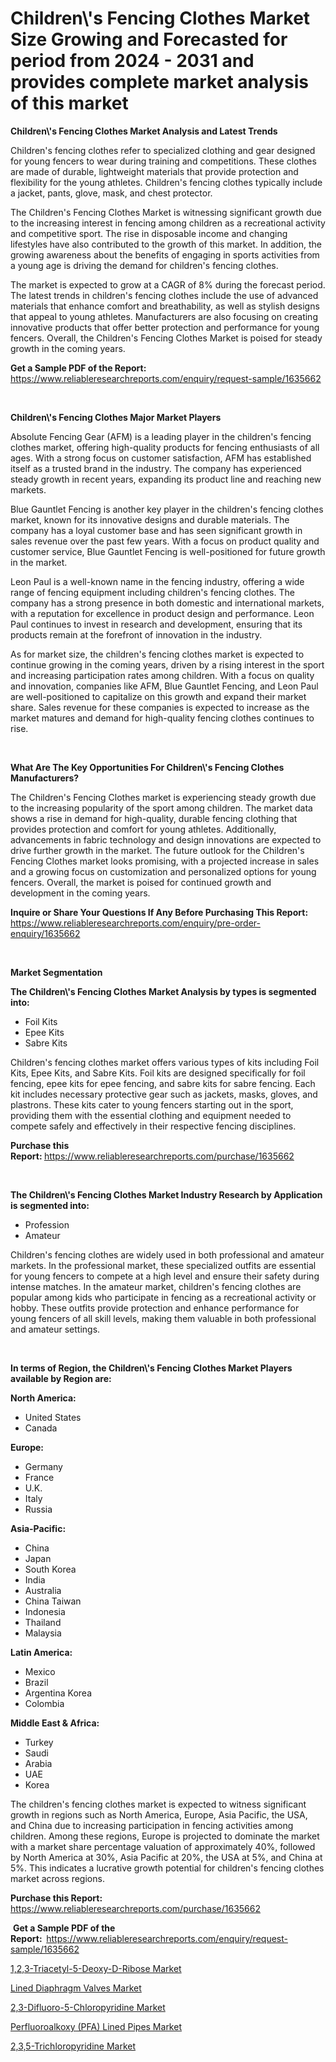 <p><h1>Children\'s Fencing Clothes Market Size Growing and Forecasted for period from 2024 - 2031 and provides complete market analysis of this market</h1></p><p><strong>Children\'s Fencing Clothes Market Analysis and Latest Trends</strong></p>
<p><p>Children's fencing clothes refer to specialized clothing and gear designed for young fencers to wear during training and competitions. These clothes are made of durable, lightweight materials that provide protection and flexibility for the young athletes. Children's fencing clothes typically include a jacket, pants, glove, mask, and chest protector.</p><p>The Children's Fencing Clothes Market is witnessing significant growth due to the increasing interest in fencing among children as a recreational activity and competitive sport. The rise in disposable income and changing lifestyles have also contributed to the growth of this market. In addition, the growing awareness about the benefits of engaging in sports activities from a young age is driving the demand for children's fencing clothes.</p><p>The market is expected to grow at a CAGR of 8% during the forecast period. The latest trends in children's fencing clothes include the use of advanced materials that enhance comfort and breathability, as well as stylish designs that appeal to young athletes. Manufacturers are also focusing on creating innovative products that offer better protection and performance for young fencers. Overall, the Children's Fencing Clothes Market is poised for steady growth in the coming years.</p></p>
<p><strong>Get a Sample PDF of the Report:&nbsp;</strong> <a href="https://www.reliableresearchreports.com/enquiry/request-sample/1635662">https://www.reliableresearchreports.com/enquiry/request-sample/1635662</a></p>
<p>&nbsp;</p>
<p><strong>Children\'s Fencing Clothes Major Market Players</strong></p>
<p><p>Absolute Fencing Gear (AFM) is a leading player in the children's fencing clothes market, offering high-quality products for fencing enthusiasts of all ages. With a strong focus on customer satisfaction, AFM has established itself as a trusted brand in the industry. The company has experienced steady growth in recent years, expanding its product line and reaching new markets.</p><p>Blue Gauntlet Fencing is another key player in the children's fencing clothes market, known for its innovative designs and durable materials. The company has a loyal customer base and has seen significant growth in sales revenue over the past few years. With a focus on product quality and customer service, Blue Gauntlet Fencing is well-positioned for future growth in the market.</p><p>Leon Paul is a well-known name in the fencing industry, offering a wide range of fencing equipment including children's fencing clothes. The company has a strong presence in both domestic and international markets, with a reputation for excellence in product design and performance. Leon Paul continues to invest in research and development, ensuring that its products remain at the forefront of innovation in the industry.</p><p>As for market size, the children's fencing clothes market is expected to continue growing in the coming years, driven by a rising interest in the sport and increasing participation rates among children. With a focus on quality and innovation, companies like AFM, Blue Gauntlet Fencing, and Leon Paul are well-positioned to capitalize on this growth and expand their market share. Sales revenue for these companies is expected to increase as the market matures and demand for high-quality fencing clothes continues to rise.</p></p>
<p>&nbsp;</p>
<p><strong>What Are The Key Opportunities For Children\'s Fencing Clothes Manufacturers?</strong></p>
<p><p>The Children's Fencing Clothes market is experiencing steady growth due to the increasing popularity of the sport among children. The market data shows a rise in demand for high-quality, durable fencing clothing that provides protection and comfort for young athletes. Additionally, advancements in fabric technology and design innovations are expected to drive further growth in the market. The future outlook for the Children's Fencing Clothes market looks promising, with a projected increase in sales and a growing focus on customization and personalized options for young fencers. Overall, the market is poised for continued growth and development in the coming years.</p></p>
<p><strong>Inquire or Share Your Questions If Any Before Purchasing This Report:</strong> <a href="https://www.reliableresearchreports.com/enquiry/pre-order-enquiry/1635662">https://www.reliableresearchreports.com/enquiry/pre-order-enquiry/1635662</a></p>
<p>&nbsp;</p>
<p><strong>Market Segmentation</strong></p>
<p><strong>The Children\'s Fencing Clothes Market Analysis by types is segmented into:</strong></p>
<p><ul><li>Foil Kits</li><li>Epee Kits</li><li>Sabre Kits</li></ul></p>
<p><p>Children's fencing clothes market offers various types of kits including Foil Kits, Epee Kits, and Sabre Kits. Foil kits are designed specifically for foil fencing, epee kits for epee fencing, and sabre kits for sabre fencing. Each kit includes necessary protective gear such as jackets, masks, gloves, and plastrons. These kits cater to young fencers starting out in the sport, providing them with the essential clothing and equipment needed to compete safely and effectively in their respective fencing disciplines.</p></p>
<p><strong>Purchase this Report:&nbsp;</strong><a href="https://www.reliableresearchreports.com/purchase/1635662">https://www.reliableresearchreports.com/purchase/1635662</a></p>
<p>&nbsp;</p>
<p><strong>The Children\'s Fencing Clothes Market Industry Research by Application is segmented into:</strong></p>
<p><ul><li>Profession</li><li>Amateur</li></ul></p>
<p><p>Children's fencing clothes are widely used in both professional and amateur markets. In the professional market, these specialized outfits are essential for young fencers to compete at a high level and ensure their safety during intense matches. In the amateur market, children's fencing clothes are popular among kids who participate in fencing as a recreational activity or hobby. These outfits provide protection and enhance performance for young fencers of all skill levels, making them valuable in both professional and amateur settings.</p></p>
<p>&nbsp;</p>
<p><strong>In terms of Region, the Children\'s Fencing Clothes Market Players available by Region are:</strong></p>
<p>
    <p> <strong> North America: </strong>
        <ul>
            <li>United States</li>
            <li>Canada</li>
        </ul>
        </p> 
    <p> <strong> Europe: </strong>
        <ul>
            <li>Germany</li>
            <li>France</li>
            <li>U.K.</li>
            <li>Italy</li>
            <li>Russia</li>
        </ul>
        </p> 
    <p> <strong> Asia-Pacific: </strong>
        <ul>
            <li>China</li>
            <li>Japan</li>
            <li>South Korea</li>
            <li>India</li>
            <li>Australia</li>
            <li>China Taiwan</li>
            <li>Indonesia</li>
            <li>Thailand</li>
            <li>Malaysia</li>
        </ul>
        </p> 
    <p> <strong> Latin America: </strong>
        <ul>
            <li>Mexico</li>
            <li>Brazil</li>
            <li>Argentina Korea</li>
            <li>Colombia</li>
        </ul>
        </p> 
    <p> <strong> Middle East & Africa: </strong>
        <ul>
            <li>Turkey</li>
            <li>Saudi</li>
            <li>Arabia</li>
            <li>UAE</li>
            <li>Korea</li>
        </ul>
    </p>
    </p>
<p><p>The children's fencing clothes market is expected to witness significant growth in regions such as North America, Europe, Asia Pacific, the USA, and China due to increasing participation in fencing activities among children. Among these regions, Europe is projected to dominate the market with a market share percentage valuation of approximately 40%, followed by North America at 30%, Asia Pacific at 20%, the USA at 5%, and China at 5%. This indicates a lucrative growth potential for children's fencing clothes market across regions.</p></p>
<p><strong>Purchase this Report: </strong><a href="https://www.reliableresearchreports.com/purchase/1635662">https://www.reliableresearchreports.com/purchase/1635662</a></p>
<p>&nbsp;<strong>Get a Sample PDF of the Report:&nbsp;&nbsp;</strong><a href="https://www.reliableresearchreports.com/enquiry/request-sample/1635662">https://www.reliableresearchreports.com/enquiry/request-sample/1635662</a></p>
<p><strong></strong></p>
<p><p><a href="https://github.com/timeliteaut/Market-Research-Report-List-1/blob/main/123-triacetyl-5-deoxy-d-ribose-market.md">1,2,3-Triacetyl-5-Deoxy-D-Ribose Market</a></p><p><a href="https://issuu.com/reportprime-2/docs/lined-diaphragm-valves-market-size-2030.pptx">Lined Diaphragm Valves Market</a></p><p><a href="https://github.com/bobicer/Market-Research-Report-List-1/blob/main/23-difluoro-5-chloropyridine-market.md">2,3-Difluoro-5-Chloropyridine Market</a></p><p><a href="https://issuu.com/reportprime-2/docs/perfluoroalkoxy-pfa-lined-pipes-market-size-2030.p">Perfluoroalkoxy (PFA) Lined Pipes Market</a></p><p><a href="https://github.com/globismark/Market-Research-Report-List-1/blob/main/235-trichloropyridine-market.md">2,3,5-Trichloropyridine Market</a></p></p>